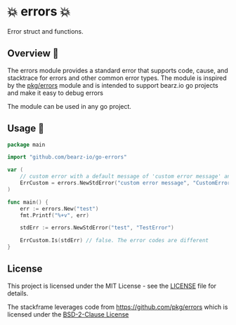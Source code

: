 # 💥 errors 💥

Error struct and functions.

## Overview 📖

The errors module provides a standard error that supports code, cause, and stacktrace
for errors and other common error types. The module is inspired by the [pkg/errors](https://github.com/pkg/errors) module
and is intended to support bearz.io go projects and make it easy to debug errors

The module can be used in any go project.


## Usage 🚀

```go
package main

import "github.com/bearz-io/go-errors"

var (
    // custom error with a default message of 'custom error message' and code of 'CustomError'
    ErrCustom = errors.NewStdError("custom error message", "CustomError")
)

func main() {
	err := errors.New("test")
	fmt.Printf("%+v", err)

    stdErr := errors.NewStdError("test", "TestError")

    ErrCustom.Is(stdErr) // false. The error codes are different
}
```

## License

This project is licensed under the MIT License - see
the [LICENSE](./LICENSE.md) file for details.

The stackframe leverages code from https://github.com/pkg/errors
which is licensed under the 
[BSD-2-Clause License](https://github.com/pkg/errors/blob/master/LICENSE)

